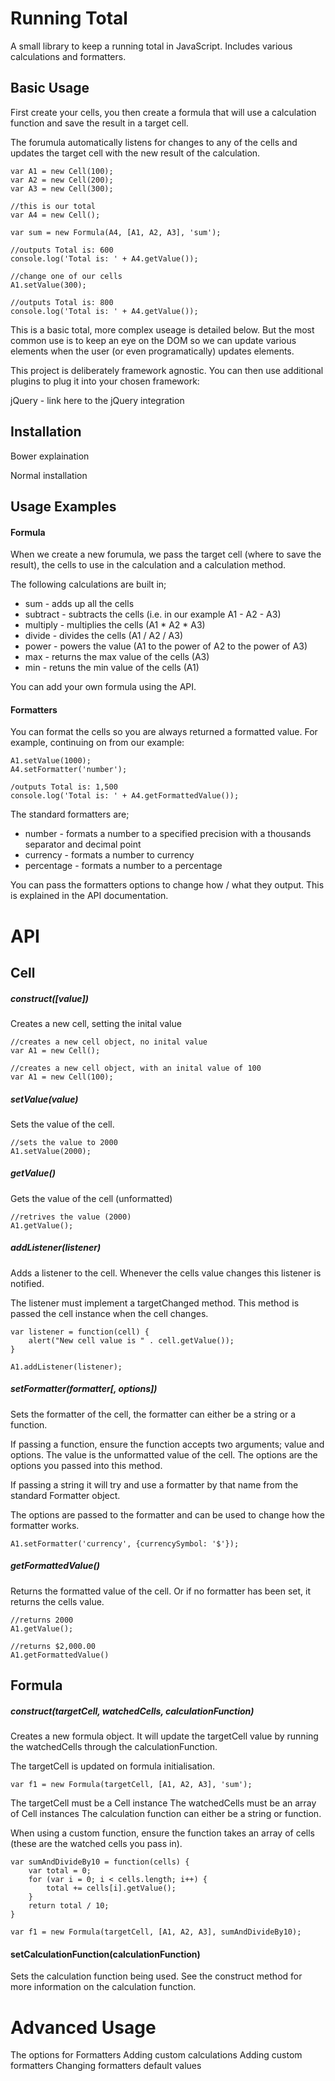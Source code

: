 Running Total
================

A small library to keep a running total in JavaScript. Includes various calculations and formatters.

## Basic Usage
First create your cells, you then create a formula that will use a calculation function and save the result in a target cell.

The forumula automatically listens for changes to any of the cells and updates the target cell with the new result of the calculation.

	var A1 = new Cell(100);
	var A2 = new Cell(200);
	var A3 = new Cell(300);

	//this is our total
	var A4 = new Cell();

	var sum = new Formula(A4, [A1, A2, A3], 'sum');

	//outputs Total is: 600
	console.log('Total is: ' + A4.getValue());

	//change one of our cells
	A1.setValue(300);

	//outputs Total is: 800
	console.log('Total is: ' + A4.getValue());

This is a basic total, more complex useage is detailed below. But the most common use is to keep an eye on the DOM so we can update various elements when the user (or even programatically) updates elements.

This project is deliberately framework agnostic. You can then use additional plugins to plug it into your chosen framework:

jQuery - link here to the jQuery integration

## Installation

Bower explaination

Normal installation

## Usage Examples

#### Formula
When we create a new forumula, we pass the target cell (where to save the result), the cells to use in the calculation and a calculation method.

The following calculations are built in;

* sum - adds up all the cells
* subtract - subtracts the cells (i.e. in our example A1 - A2 - A3)
* multiply - multiplies the cells (A1 * A2 * A3)
* divide - divides the cells (A1 / A2 / A3)
* power - powers the value (A1 to the power of A2 to the power of A3)
* max - returns the max value of the cells (A3)
* min - retuns the min value of the cells (A1)

You can add your own formula using the API.

#### Formatters
You can format the cells so you are always returned a formatted value. For example, continuing on from our example:

	A1.setValue(1000);
	A4.setFormatter('number');
	
	/outputs Total is: 1,500
	console.log('Total is: ' + A4.getFormattedValue());
	
The standard formatters are;

* number - formats a number to a specified precision with a thousands separator and decimal point
* currency - formats a number to currency
* percentage - formats a number to a percentage

You can pass the formatters options to change how / what they output. This is explained in the API documentation.

# API
## Cell
##### construct([value])
Creates a new cell, setting the inital value
	
	//creates a new cell object, no inital value
	var A1 = new Cell();
	
	//creates a new cell object, with an inital value of 100
	var A1 = new Cell(100);
##### setValue(value)
Sets the value of the cell.

	//sets the value to 2000
	A1.setValue(2000);
##### getValue()
Gets the value of the cell (unformatted)

	//retrives the value (2000)
	A1.getValue();
##### addListener(listener)
Adds a listener to the cell. Whenever the cells value changes this listener is notified.

The listener must implement a targetChanged method. This method is passed the cell instance when the cell changes.

	var listener = function(cell) {
		alert("New cell value is " . cell.getValue());
	}
	
	A1.addListener(listener);
##### setFormatter(formatter[, options])
Sets the formatter of the cell, the formatter can either be a string or a function.

If passing a function, ensure the function accepts two arguments; value and options. The value is the unformatted value of the cell. The options are the options you passed into this method.

If passing a string it will try and use a formatter by that name from the standard Formatter object.

The options are passed to the formatter and can be used to change how the formatter works.

	A1.setFormatter('currency', {currencySymbol: '$'});
##### getFormattedValue()
Returns the formatted value of the cell. Or if no formatter has been set, it returns the cells value.

	//returns 2000
	A1.getValue();
	
	//returns $2,000.00
	A1.getFormattedValue()
## Formula
##### construct(targetCell, watchedCells, calculationFunction)
Creates a new formula object. It will update the targetCell value by running the watchedCells through the calculationFunction.

The targetCell is updated on formula initialisation.

	var f1 = new Formula(targetCell, [A1, A2, A3], 'sum');
	
The targetCell must be a Cell instance
The watchedCells must be an array of Cell instances
The calculation function can either be a string or function.

When using a custom function, ensure the function takes an array of cells (these are the watched cells you pass in).

	var sumAndDivideBy10 = function(cells) {
		var total = 0;
		for (var i = 0; i < cells.length; i++) {
			total += cells[i].getValue();
		}
		return total / 10;
	}
	
	var f1 = new Formula(targetCell, [A1, A2, A3], sumAndDivideBy10);
	
#### setCalculationFunction(calculationFunction)
Sets the calculation function being used. See the construct method for more information on the calculation function.

# Advanced Usage

The options for Formatters
Adding custom calculations
Adding custom formatters
Changing formatters default values


